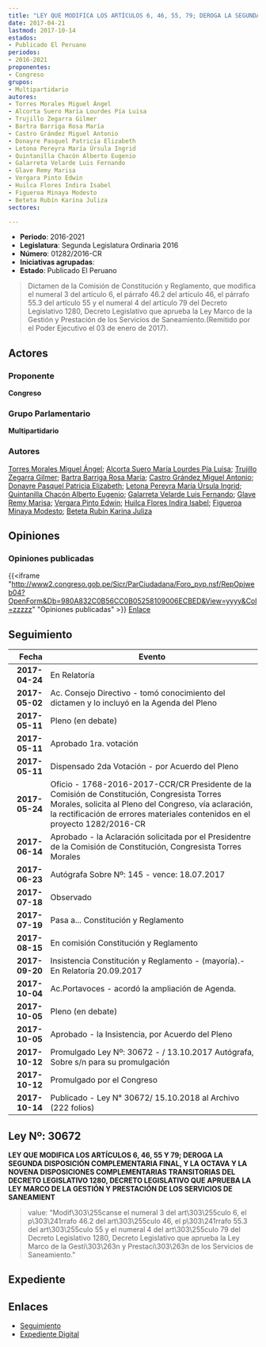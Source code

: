 ```yaml
---
title: "LEY QUE MODIFICA LOS ARTÍCULOS 6, 46, 55, 79; DEROGA LA SEGUNDA DISPOSICIÓN COMPLEMENTARIA FINAL, Y OCTAVA Y NOVENA DISPOSICIONES COMPLEMENTARIAS TRANSITORIAS DEL DECRETO LEGISLATIVO 1280, DECRETO LEGISLATIVO QUE PRUEBA LA LEY MARCO DE LA GESTIÓN Y PRESTACIÓN DE LOS SERVICIOS DE SANEAMIENTO"
date: 2017-04-21
lastmod: 2017-10-14
estados:
- Publicado El Peruano
periodos:
- 2016-2021
proponentes:
- Congreso
grupos:
- Multipartidario
autores:
- Torres Morales Miguel Ángel
- Alcorta Suero María Lourdes Pía Luisa
- Trujillo Zegarra Gilmer
- Bartra Barriga Rosa María
- Castro Grández Miguel Antonio
- Donayre Pasquel Patricia Elizabeth
- Letona Pereyra María Úrsula Ingrid
- Quintanilla Chacón Alberto Eugenio
- Galarreta Velarde Luis Fernando
- Glave Remy Marisa
- Vergara Pinto Edwin
- Huilca Flores Indira Isabel
- Figueroa Minaya Modesto
- Beteta Rubín Karina Juliza
sectores:

---
```

- **Periodo**: 2016-2021
- **Legislatura**: Segunda Legislatura Ordinaria 2016
- **Número**: 01282/2016-CR
- **Iniciativas agrupadas**: 
- **Estado**: Publicado El Peruano

> Dictamen de la Comisión de Constitución y Reglamento, que modifica el numeral 3 del artículo 6, el párrafo 46.2 del artículo 46, el párrafo 55.3 del artículo 55 y el numeral 4 del artículo 79 del Decreto Legislativo 1280, Decreto Legislativo que aprueba la Ley Marco de la Gestión y Prestación de los Servicios de Saneamiento.(Remitido por el Poder Ejecutivo el 03 de enero de 2017).


## Actores

### Proponente

**Congreso**

### Grupo Parlamentario

**Multipartidario**

### Autores

[Torres Morales Miguel Ángel](mailto:mailto:mtorresm@congreso.gob.pe); [Alcorta Suero María Lourdes Pía Luisa](mailto:mailto:lalcorta@congreso.gob.pe); [Trujillo Zegarra Gilmer](mailto:mailto:gtrujilloz@congreso.gob.pe); [Bartra Barriga Rosa María](mailto:mailto:rbartra@congreso.gob.pe); [Castro Grández Miguel Antonio](mailto:mailto:macastro@congreso.gob.pe); [Donayre Pasquel Patricia Elizabeth](mailto:mailto:pdonayre@congreso.gob.pe); [Letona Pereyra María Úrsula Ingrid](mailto:mailto:mletona@congreso.gob.pe); [Quintanilla Chacón Alberto Eugenio](mailto:mailto:aquintanilla@congreso.gob.pe); [Galarreta Velarde Luis Fernando](mailto:mailto:lgalarreta@congreso.gob.pe); [Glave Remy Marisa](mailto:mailto:mglave@congreso.gob.pe); [Vergara Pinto Edwin](mailto:mailto:evergara@congreso.gob.pe); [Huilca Flores Indira Isabel](mailto:mailto:ihuilca@congreso.gob.pe); [Figueroa Minaya Modesto](mailto:mailto:mfigueroam@congreso.gob.pe); [Beteta Rubín Karina Juliza](mailto:mailto:kbeteta@congreso.gob.pe)

## Opiniones

### Opiniones publicadas

{{<iframe "http://www2.congreso.gob.pe/Sicr/ParCiudadana/Foro_pvp.nsf/RepOpiweb04?OpenForm&Db=980A832C0B56CC0B05258109006ECBED&View=yyyy&Col=zzzzz" "Opiniones publicadas" >}}
[Enlace](http://www2.congreso.gob.pe/Sicr/ParCiudadana/Foro_pvp.nsf/RepOpiweb04?OpenForm&Db=980A832C0B56CC0B05258109006ECBED&View=yyyy&Col=zzzzz)


## Seguimiento

| Fecha | Evento |
|------:|--------|
| **2017-04-24** | En Relatoría |
| **2017-05-02** | Ac. Consejo Directivo - tomó conocimiento del dictamen y lo incluyó en la Agenda del Pleno |
| **2017-05-11** | Pleno (en debate) |
| **2017-05-11** | Aprobado 1ra. votación |
| **2017-05-11** | Dispensado 2da Votación - por Acuerdo del Pleno |
| **2017-05-24** | Oficio - 1768-2016-2017-CCR/CR Presidente de la Comisión de Constitución, Congresista Torres Morales, solicita al Pleno del Congreso, vía aclaración, la rectificación de errores materiales contenidos en el proyecto 1282/2016-CR |
| **2017-06-14** | Aprobado - la Aclaración solicitada por el Presidentre de la Comisión de Constitución, Congresista Torres Morales |
| **2017-06-23** | Autógrafa Sobre Nº: 145 - vence: 18.07.2017 |
| **2017-07-18** | Observado |
| **2017-07-19** | Pasa a... Constitución y Reglamento |
| **2017-08-15** | En comisión Constitución y Reglamento |
| **2017-09-20** | Insistencia Constitución y Reglamento - (mayoría).- En Relatoría 20.09.2017 |
| **2017-10-04** | Ac.Portavoces - acordó la ampliación de Agenda. |
| **2017-10-05** | Pleno (en debate) |
| **2017-10-05** | Aprobado - la Insistencia, por Acuerdo del Pleno |
| **2017-10-12** | Promulgado Ley Nº: 30672 - / 13.10.2017 Autógrafa, Sobre s/n para su promulgación |
| **2017-10-12** | Promulgado por el Congreso |
| **2017-10-14** | Publicado - Ley N° 30672/ 15.10.2018 al Archivo (222 folios) |

## Ley Nº: 30672

**LEY QUE MODIFICA LOS ARTÍCULOS 6, 46, 55 Y 79; DEROGA LA SEGUNDA DISPOSICIÓN COMPLEMENTARIA FINAL, Y LA OCTAVA Y LA NOVENA DISPOSICIONES COMPLEMENTARIAS TRANSITORIAS DEL DECRETO LEGISLATIVO 1280, DECRETO LEGISLATIVO QUE APRUEBA LA LEY MARCO DE LA GESTIÓN Y PRESTACIÓN DE LOS SERVICIOS DE SANEAMIENT**

> value: "Modif\303\255canse el numeral 3 del art\303\255culo 6, el p\303\241rrafo 46.2 del art\303\255culo 46, el p\303\241rrafo 55.3 del art\303\255culo 55 y el numeral 4 del art\303\255culo 79 del Decreto Legislativo 1280, Decreto Legislativo que aprueba la Ley Marco de la Gesti\303\263n y Prestaci\303\263n de los Servicios de Saneamiento."


## Expediente

## Enlaces

- [Seguimiento](http://www2.congreso.gob.pe/Sicr/TraDocEstProc/CLProLey2016.nsf/f7fff46988ca05b1052578e100829cc7/8403343611381a7e0525810c0053de95?OpenDocument)
- [Expediente Digital](http://www2.congreso.gob.pe/Sicr/TraDocEstProc/CLProLey2016.nsf/f7fff46988ca05b1052578e100829cc7/8403343611381a7e0525810c0053de95?OpenDocument&Click=05257FB7005EB655.eb71d0cf91d8294e05256cdf006b5706/$Body/0.1C6C)

